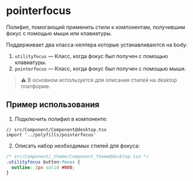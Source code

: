 # pointerfocus

Полифил, помогающий применить стили к компонентам, получившим фокус с помощью мыши или клавиатуры.

Поддерживает два класса-хелпера которые устанавливаются на body:

1. `utilityfocus` — Класс, когда фокус был получен с помощью клавиатуры.
2. `pointerfocus` — Класс, когда фокус был получен с помощью мыши.

> ⚠️ В основном используется для описания стилей на desktop платформе.

## Пример использования

1. Подключить полифил в компоненте:

```tsx
// src/Component/Component@desktop.tsx
import '../polyfills/pointerfocus'
```

2. Описать набор необходимых стилей для фокуса:

```css
/* src/Component/_theme/Component_theme@desktop.tsx */
.utilityfocus button:focus {
  outline: 2px solid #000;
}
```
